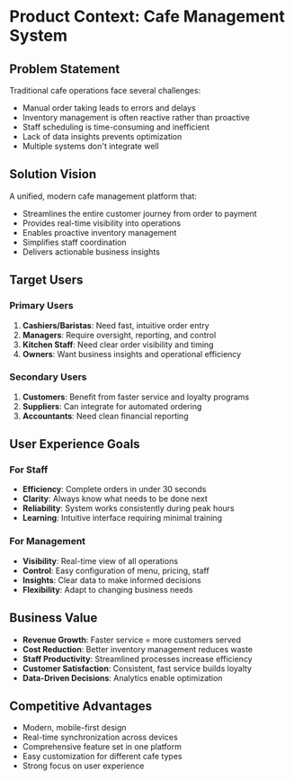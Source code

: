 # Product Context: Cafe Management System

## Problem Statement

Traditional cafe operations face several challenges:

- Manual order taking leads to errors and delays
- Inventory management is often reactive rather than proactive
- Staff scheduling is time-consuming and inefficient
- Lack of data insights prevents optimization
- Multiple systems don't integrate well

## Solution Vision

A unified, modern cafe management platform that:

- Streamlines the entire customer journey from order to payment
- Provides real-time visibility into operations
- Enables proactive inventory management
- Simplifies staff coordination
- Delivers actionable business insights

## Target Users

### Primary Users

1. **Cashiers/Baristas**: Need fast, intuitive order entry
2. **Managers**: Require oversight, reporting, and control
3. **Kitchen Staff**: Need clear order visibility and timing
4. **Owners**: Want business insights and operational efficiency

### Secondary Users

1. **Customers**: Benefit from faster service and loyalty programs
2. **Suppliers**: Can integrate for automated ordering
3. **Accountants**: Need clean financial reporting

## User Experience Goals

### For Staff

- **Efficiency**: Complete orders in under 30 seconds
- **Clarity**: Always know what needs to be done next
- **Reliability**: System works consistently during peak hours
- **Learning**: Intuitive interface requiring minimal training

### For Management

- **Visibility**: Real-time view of all operations
- **Control**: Easy configuration of menu, pricing, staff
- **Insights**: Clear data to make informed decisions
- **Flexibility**: Adapt to changing business needs

## Business Value

- **Revenue Growth**: Faster service = more customers served
- **Cost Reduction**: Better inventory management reduces waste
- **Staff Productivity**: Streamlined processes increase efficiency
- **Customer Satisfaction**: Consistent, fast service builds loyalty
- **Data-Driven Decisions**: Analytics enable optimization

## Competitive Advantages

- Modern, mobile-first design
- Real-time synchronization across devices
- Comprehensive feature set in one platform
- Easy customization for different cafe types
- Strong focus on user experience
